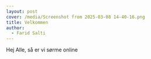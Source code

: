 ```yaml
---
layout: post
cover: /media/Screenshot from 2025-03-08 14-40-16.png
title: Velkommen
author:
  - Farid Salti
---
```

Hej Alle, så er vi sørme online